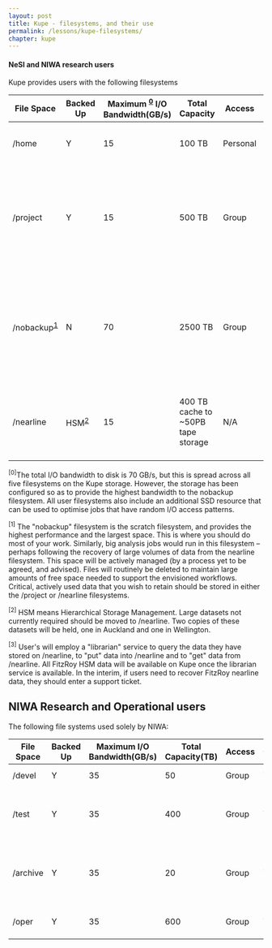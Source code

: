 ```yaml
---
layout: post
title: Kupe - filesystems, and their use
permalink: /lessons/kupe-filesystems/
chapter: kupe
---
```




#### NeSI and NIWA research users

Kupe provides users with the following filesystems

| File Space | Backed Up | Maximum <sup>[0](#0)</sup> I/O Bandwidth(GB/s) | Total Capacity | Access | Quota | Usage |
| --- | --- | --- | --- | --- | --- | --- |
| /home | Y | 15 | 100 TB | Personal | Y | Source code, control data, documentation etc. |
| /project | Y | 15 | 500 TB | Group | Y | Critical data (time enduring), Data collections, shared reference data, source code, shared data etc. |
| /nobackup<sup>[1](#1)</sup>| N | 70 | 2500 TB | Group | Y | Where most output should be read / written – the highest performance filesystem. Actively managed to remove unused data. |
| /nearline | HSM<sup>[2](#2)</sup> | 15 | 400 TB cache to ~50PB tape storage | N/A | Y | Data cache for HSM. Holds the records of all data written to tape via the librarian<sup>[3](#3)</sup> Service. |

<sup><a name="0">[0]</sup>The total I/O bandwidth to disk is 70 GB/s, but this is spread across all five filesystems on the Kupe storage. However, the storage has been configured so as to provide the highest bandwidth to the nobackup filesystem. All user filesystems also include an additional SSD resource that can be used to optimise jobs that have random I/O access patterns.</a>

<sup><a name="1"> [1]</sup>
The &quot;nobackup&quot; filesystem is the scratch filesystem, and provides the highest performance and the largest space. This is where you should do most of your work. Similarly, big analysis jobs would run in this filesystem – perhaps following the recovery of large volumes of data from the nearline filesystem.  This space will be actively managed (by a process yet to be agreed, and advised). Files will routinely be deleted to maintain large amounts of free space needed to support the envisioned workflows. Critical, actively used data that you wish to retain should be stored in either the /project or /nearline filesystems. </a>

<sup><a name="2">[2]</sup>
HSM means Hierarchical Storage Management. Large datasets not currently required should be moved to /nearline. Two copies of these datasets will be held, one in Auckland and one in Wellington.</a>

<sup><a name="3">[3]</sup>
User&#39;s will employ a &quot;librarian&quot; service to query the data they have stored on /nearline, to &quot;put&quot; data into /nearline and to &quot;get&quot; data from /nearline. All FitzRoy HSM data will be available on Kupe once the librarian service is available. In the interim, if users need to recover FitzRoy nearline data, they should enter a support ticket.</a>

## NIWA Research and Operational users

The following file systems used solely by NIWA:

| File Space | Backed Up | Maximum I/O Bandwidth(GB/s) | Total Capacity(TB) | Access | Quota | Usage |
| --- | --- | --- | --- | --- | --- | --- |
| /devel | Y | 35 | 50 | Group | Y | Science development |
| /test | Y | 35 | 400 | Group | Y | Parallel Testing of forecast system science |
| /archive | Y | 35 | 20 | Group | Y | Rolling archive of forecast system outputs and restart files |
| /oper | Y | 35 | 600 | Group | Y | Operational forecast system |
